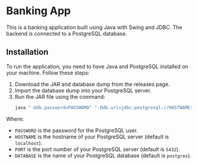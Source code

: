 # Banking App
This is a banking application built using Java with Swing and JDBC. The backend is connected to a PostgreSQL database.
## Installation
To run the application, you need to have Java and PostgreSQL installed on your machine. Follow these steps:
1. Download the JAR and database dump from the releases page.
2. Import the database dump into your PostgreSQL server.
3. Run the JAR file using the command:
   ```bash
   java "-Ddb.password=PASSWORD" "-Ddb.url=jdbc:postgresql://HOSTNAME:PORT/DATABASE" -jar banking-app.jar
   ```
Where:
- `PASSWORD` is the password for the PostgreSQL user.
- `HOSTNAME` is the hostname of your PostgreSQL server (default is `localhost`).
- `PORT` is the port number of your PostgreSQL server (default is `5432`).
- `DATABASE` is the name of your PostgreSQL database (default is `postgres`).
